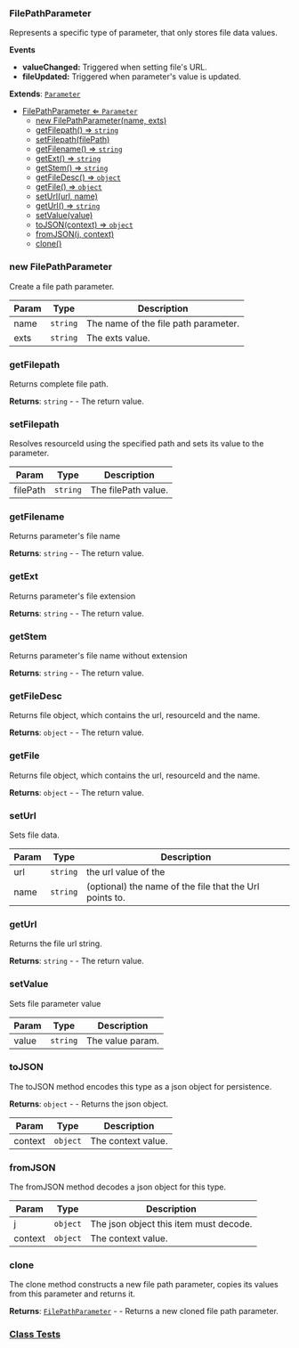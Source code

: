 <a name="FilePathParameter"></a>

### FilePathParameter 
Represents a specific type of parameter, that only stores file data values.

**Events**
* **valueChanged:** Triggered when setting file's URL.
* **fileUpdated:** Triggered when parameter's value is updated.


**Extends**: <code>[Parameter](api/SceneTree\Parameters\Parameter.md)</code>  

* [FilePathParameter ⇐ <code>Parameter</code>](#FilePathParameter)
    * [new FilePathParameter(name, exts)](#new-FilePathParameter)
    * [getFilepath() ⇒ <code>string</code>](#getFilepath)
    * [setFilepath(filePath)](#setFilepath)
    * [getFilename() ⇒ <code>string</code>](#getFilename)
    * [getExt() ⇒ <code>string</code>](#getExt)
    * [getStem() ⇒ <code>string</code>](#getStem)
    * [getFileDesc() ⇒ <code>object</code>](#getFileDesc)
    * [getFile() ⇒ <code>object</code>](#getFile)
    * [setUrl(url, name)](#setUrl)
    * [getUrl() ⇒ <code>string</code>](#getUrl)
    * [setValue(value)](#setValue)
    * [toJSON(context) ⇒ <code>object</code>](#toJSON)
    * [fromJSON(j, context)](#fromJSON)
    * [clone()](#clone)

<a name="new_FilePathParameter_new"></a>

### new FilePathParameter
Create a file path parameter.


| Param | Type | Description |
| --- | --- | --- |
| name | <code>string</code> | The name of the file path parameter. |
| exts | <code>string</code> | The exts value. |

<a name="FilePathParameter+getFilepath"></a>

### getFilepath
Returns complete file path.


**Returns**: <code>string</code> - - The return value.  
<a name="FilePathParameter+setFilepath"></a>

### setFilepath
Resolves resourceId using the specified path and sets its value to the parameter.



| Param | Type | Description |
| --- | --- | --- |
| filePath | <code>string</code> | The filePath value. |

<a name="FilePathParameter+getFilename"></a>

### getFilename
Returns parameter's file name


**Returns**: <code>string</code> - - The return value.  
<a name="FilePathParameter+getExt"></a>

### getExt
Returns parameter's file extension


**Returns**: <code>string</code> - - The return value.  
<a name="FilePathParameter+getStem"></a>

### getStem
Returns parameter's file name without extension


**Returns**: <code>string</code> - - The return value.  
<a name="FilePathParameter+getFileDesc"></a>

### getFileDesc
Returns file object, which contains the url, resourceId and the name.


**Returns**: <code>object</code> - - The return value.  
<a name="FilePathParameter+getFile"></a>

### getFile
Returns file object, which contains the url, resourceId and the name.


**Returns**: <code>object</code> - - The return value.  
<a name="FilePathParameter+setUrl"></a>

### setUrl
Sets file data.



| Param | Type | Description |
| --- | --- | --- |
| url | <code>string</code> | the url value of the |
| name | <code>string</code> | (optional) the name of the file that the Url points to. |

<a name="FilePathParameter+getUrl"></a>

### getUrl
Returns the file url string.


**Returns**: <code>string</code> - - The return value.  
<a name="FilePathParameter+setValue"></a>

### setValue
Sets file parameter value



| Param | Type | Description |
| --- | --- | --- |
| value | <code>string</code> | The value param. |

<a name="FilePathParameter+toJSON"></a>

### toJSON
The toJSON method encodes this type as a json object for persistence.


**Returns**: <code>object</code> - - Returns the json object.  

| Param | Type | Description |
| --- | --- | --- |
| context | <code>object</code> | The context value. |

<a name="FilePathParameter+fromJSON"></a>

### fromJSON
The fromJSON method decodes a json object for this type.



| Param | Type | Description |
| --- | --- | --- |
| j | <code>object</code> | The json object this item must decode. |
| context | <code>object</code> | The context value. |

<a name="FilePathParameter+clone"></a>

### clone
The clone method constructs a new file path parameter,
copies its values from this parameter and returns it.


**Returns**: [<code>FilePathParameter</code>](#FilePathParameter) - - Returns a new cloned file path parameter.  


### [Class Tests](api/SceneTree\Parameters/FilePathParameter.test)